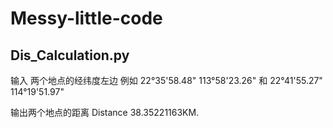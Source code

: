 # Messy-little-code

## Dis_Calculation.py 

输入 两个地点的经纬度左边 例如 22°35'58.48" 113°58'23.26" 和 22°41'55.27" 114°19'51.97"

输出两个地点的距离 Distance 38.35221163KM.

